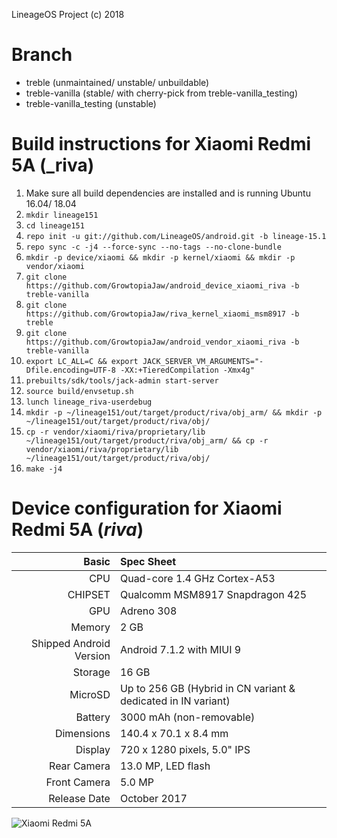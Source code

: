 LineageOS Project (c) 2018

Branch
======

* treble (unmaintained/ unstable/ unbuildable)
* treble-vanilla (stable/ with cherry-pick from treble-vanilla_testing)
* treble-vanilla_testing (unstable)

Build instructions for Xiaomi Redmi 5A (_riva)
==============================================

1. Make sure all build dependencies are installed and is running Ubuntu 16.04/ 18.04
2. `mkdir lineage151`
3. `cd lineage151`
4. `repo init -u git://github.com/LineageOS/android.git -b lineage-15.1`
5. `repo sync -c -j4 --force-sync --no-tags --no-clone-bundle`
6. `mkdir -p device/xiaomi && mkdir -p kernel/xiaomi && mkdir -p vendor/xiaomi`
7. `git clone https://github.com/GrowtopiaJaw/android_device_xiaomi_riva -b treble-vanilla`
8. `git clone https://github.com/GrowtopiaJaw/riva_kernel_xiaomi_msm8917 -b treble`
9. `git clone https://github.com/GrowtopiaJaw/android_vendor_xiaomi_riva -b treble-vanilla`
10. `export LC_ALL=C && export JACK_SERVER_VM_ARGUMENTS="-Dfile.encoding=UTF-8 -XX:+TieredCompilation -Xmx4g"`
11. `prebuilts/sdk/tools/jack-admin start-server`
12. `source build/envsetup.sh`
13. `lunch lineage_riva-userdebug`
14. `mkdir -p ~/lineage151/out/target/product/riva/obj_arm/ && mkdir -p ~/lineage151/out/target/product/riva/obj/`
15. `cp -r vendor/xiaomi/riva/proprietary/lib ~/lineage151/out/target/product/riva/obj_arm/ && cp -r vendor/xiaomi/riva/proprietary/lib ~/lineage151/out/target/product/riva/obj/`
16. `make -j4`

Device configuration for Xiaomi Redmi 5A  (_riva_)
=====================================================

Basic   | Spec Sheet
-------:|:-------------------------
CPU     | Quad-core 1.4 GHz Cortex-A53
CHIPSET | Qualcomm MSM8917 Snapdragon 425
GPU     | Adreno 308
Memory  | 2 GB
Shipped Android Version | Android 7.1.2 with MIUI 9
Storage | 16 GB
MicroSD | Up to 256 GB (Hybrid in CN variant & dedicated in IN variant)
Battery | 3000 mAh (non-removable)
Dimensions | 140.4 x 70.1 x 8.4 mm
Display | 720 x 1280 pixels, 5.0" IPS
Rear Camera  | 13.0 MP, LED flash
Front Camera | 5.0 MP
Release Date | October 2017

![Xiaomi Redmi 5A](https://cdn2.gsmarena.com/vv/pics/xiaomi/xiaomi-redmi-5a-2.jpg "Xiaomi Redmi 5A")

